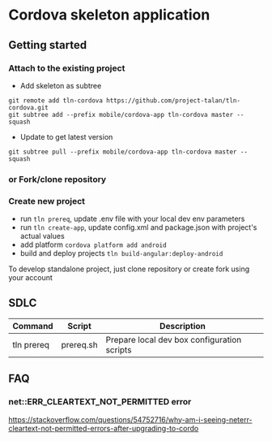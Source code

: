 # Cordova skeleton application

## Getting started

### Attach to the existing project

* Add skeleton as subtree
```
git remote add tln-cordova https://github.com/project-talan/tln-cordova.git
git subtree add --prefix mobile/cordova-app tln-cordova master --squash
```
* Update to get latest version
```
git subtree pull --prefix mobile/cordova-app tln-cordova master --squash
```

### or Fork/clone repository

### Create new project
* run ```tln prereq```, update .env file with your local dev env parameters
* run ```tln create-app```, update config.xml and package.json with project's actual values
* add platform ```cordova platform add android```
* build and deploy projects ```tln build-angular:deploy-android```


To develop standalone project, just clone repository or create fork using your account

## SDLC

| Command | Script | Description |
| ------- | ------ | ----------- |
| tln prereq | prereq.sh | Prepare local dev box configuration scripts |

## FAQ
### net::ERR_CLEARTEXT_NOT_PERMITTED error
https://stackoverflow.com/questions/54752716/why-am-i-seeing-neterr-cleartext-not-permitted-errors-after-upgrading-to-cordo